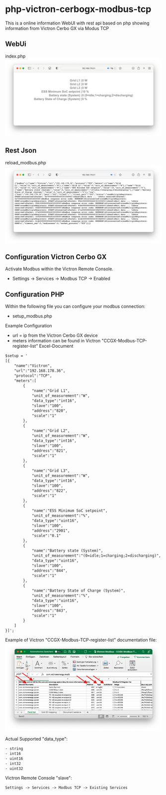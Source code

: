 # php-victron-cerbogx-modbus-tcp
This is a online information WebUI with rest api based on php showing information from Victron Cerbo GX via Modus TCP

## WebUi
index.php
![alt text](https://github.com/datjan/php-victron-cerbogx-modbus-tcp/blob/main/img_webpage.png?raw=true)

## Rest Json
reload_modbus.php
![alt text](https://github.com/datjan/php-victron-cerbogx-modbus-tcp/blob/main/img_restapi.png?raw=true)

## Configuration Victron Cerbo GX
Activate Modbus within the Victron Remote Console.
- Settings -> Services -> Modbus TCP -> Enabled

## Configuration PHP

Within the following file you can configure your modbus connection:
- setup_modbus.php


Example Configuration
- url = ip from the Victron Cerbo GX device
- meters information can be found in Victron "CCGX-Modbus-TCP-register-list" Excel-Document
```
$setup = '
[{
	"name":"Victron",
	"url":"192.168.178.36",
	"protocol":"TCP",
	"meters":[
		{
			"name":"Grid L1",
			"unit_of_measurement":"W",
			"data_type":"int16",
			"slave":"100",
			"address":"820",
			"scale":"1"
		},
		{
			"name":"Grid L2",
			"unit_of_measurement":"W",
			"data_type":"int16",
			"slave":"100",
			"address":"821",
			"scale":"1"
		},
		{
			"name":"Grid L3",
			"unit_of_measurement":"W",
			"data_type":"int16",
			"slave":"100",
			"address":"822",
			"scale":"1"
		},
		{
			"name":"ESS Minimum SoC setpoint",
			"unit_of_measurement":"%",
			"data_type":"uint16",
			"slave":"100",
			"address":"2901",
			"scale":"0.1"
		},
		{
			"name":"Battery state (System)",
			"unit_of_measurement":"(0=idle;1=charging;2=discharging)",
			"data_type":"uint16",
			"slave":"100",
			"address":"844",
			"scale":"1"
		},
		{
			"name":"Battery State of Charge (System)",
			"unit_of_measurement":"%",
			"data_type":"uint16",
			"slave":"100",
			"address":"843",
			"scale":"1"
		} 
	]
}]';
```

Example of Victron "CCGX-Modbus-TCP-register-list" documentation file:
![alt text](https://github.com/datjan/php-victron-cerbogx-modbus-tcp/blob/main/img_modbus.png?raw=true)

Actual Supported "data_type":
```
- string
- int16
- uint16
- int32
- uint32
```

Victron Remote Console "slave":
```
Settings -> Services -> Modbus TCP -> Existing Services
```
